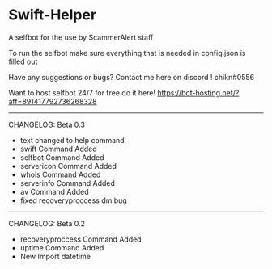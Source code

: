 # Swift-Helper
A selfbot for the use by ScammerAlert staff

To run the selfbot make sure everything that is needed in config.json is filled out 

Have any suggestions or bugs? 
Contact me here on discord 
! chikn#0556


Want to host selfbot 24/7 for free do it here!
https://bot-hosting.net/?aff=891417792736268328

--------------------
CHANGELOG: Beta 0.3
- text changed to help command
- swift Command Added
- selfbot Command Added
- servericon Command Added
- whois Command Added
- serverinfo Command Added
- av Command Added 
- fixed recoveryproccess dm bug 
--------------------
CHANGELOG: Beta 0.2
- recoveryproccess Command Added
- uptime Command Added
- New Import datetime
